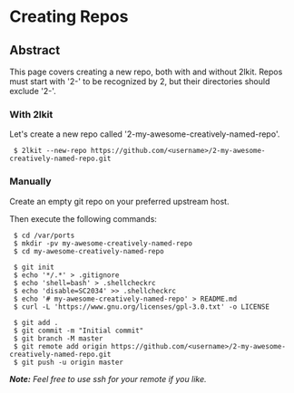 # Creating Repos

## Abstract
This page covers creating a new repo, both with and without 2lkit. Repos must
start with '2-' to be recognized by 2, but their directories should exclude
'2-'.

### With 2lkit
Let's create a new repo called '2-my-awesome-creatively-named-repo'.
```
 $ 2lkit --new-repo https://github.com/<username>/2-my-awesome-creatively-named-repo.git
```

### Manually
Create an empty git repo on your preferred upstream host.

Then execute the following commands:
```
 $ cd /var/ports
 $ mkdir -pv my-awesome-creatively-named-repo
 $ cd my-awesome-creatively-named-repo

 $ git init
 $ echo '*/.*' > .gitignore
 $ echo 'shell=bash' > .shellcheckrc
 $ echo 'disable=SC2034' >> .shellcheckrc
 $ echo '# my-awesome-creatively-named-repo' > README.md
 $ curl -L 'https://www.gnu.org/licenses/gpl-3.0.txt' -o LICENSE

 $ git add .
 $ git commit -m "Initial commit"
 $ git branch -M master
 $ git remote add origin https://github.com/<username>/2-my-awesome-creatively-named-repo.git
 $ git push -u origin master
```

***Note:** Feel free to use ssh for your remote if you like.*
